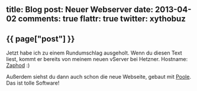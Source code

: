 title: Blog
post: Neuer Webserver
date: 2013-04-02
comments: true
flattr: true
twitter: xythobuz
---

## {{ page["post"] }}
<!--%
from datetime import datetime
date = datetime.strptime(page["date"], "%Y-%m-%d").strftime("%B %d, %Y")
print "*Posted at %s.*" % date
%-->

Jetzt habe ich zu einem Rundumschlag ausgeholt. Wenn du diesen Text liest, kommt er bereits von meinem neuen vServer bei Hetzner. Hostname: [Zaphod][zaphod] :)

Außerdem siehst du dann auch schon die neue Webseite, gebaut mit [Poole][poole]. Das ist tolle Software!

 [zaphod]: http://en.wikipedia.org/wiki/Zaphod_Beeblebrox
 [poole]: https://bitbucket.org/obensonne/poole